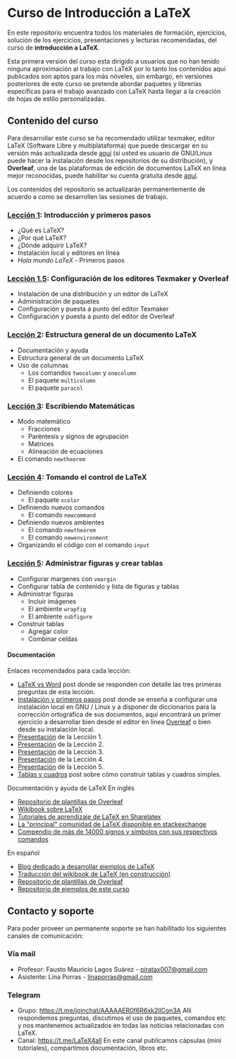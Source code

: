 # Curso de Introducción a LaTeX

En este repositorio encuentra todos los materiales de formación, ejercicios, solución de los ejercicios, presentaciones y lecturas recomendadas, del curso de **introducción a LaTeX**.

Esta primera versión del curso esta dirigido a usuarios que no han tenido ninguna aproximación al trabajo con LaTeX por lo tanto los contenidos aquí publicados son aptos para los más nóveles, sin embargo, en versiones posteriores de este curso se pretende abordar paquetes y librerías específicas para el trabajo avanzado con LaTeX hasta llegar a la creación de hojas de estilo personalizadas.

## Contenido del curso

Para desarrollar este curso se ha recomendado utilizar texmaker, editor LaTeX (Software Libre y multiplataforma) que puede descargar en su versión más actualizada desde [aquí][18] (si usted es usuario de GNU/Linux puede hacer la instalación desde los repositorios de su distribución), y **Overleaf**, una de las plataformas de edición de documentos LaTeX en línea mejor reconocidas, puede habilitar su cuenta gratuita desde [aquí][19].

Los contenidos del repositorio se actualizarán permanentemente de acuerdo a como se desarrollen las sesiones de trabajo.

### [Lección 1][4]: Introducción y primeros pasos
* ¿Qué es LaTeX?
* ¿Por qué LaTeX?
* ¿Dónde adquirir LaTeX?
* Instalación local y editores en línea 
* *Hola mundo LaTeX* - Primeros pasos

### [Lección 1.5][6]: Configuración de los editores Texmaker y Overleaf
* Instalación de una distribución y un editor de LaTeX
* Administración de paquetes
* Configuración y puesta a punto del editor Texmaker
* Configuración y puesta a punto del editor de Overleaf

### [Lección 2][7]: Estructura general de un documento LaTeX
* Documentación y ayuda
* Estructura general de un documento LaTeX
* Uso de columnas
	* Los comandos `twocolumn` y `onecolumn`
	* El paquete `multicolumn`
	* El paquete `paracol`

### [Lección 3][16]: Escribiendo Matemáticas
* Modo matemático
	* Fracciones
	* Paréntesis y signos de agrupación
	* Matrices
	* Alineación de ecuaciones
* El comando `newtheorem`

### [Lección 4][23]: Tomando el control de LaTeX
* Definiendo colores
	* El paquete `xcolor`
* Definiendo nuevos comandos
	* El comando `newcommand`
* Definiendo nuevos ambientes
	* El comando `newtheorem`
	* El comando `newenvironment`
* Organizando el código con el comando `input`

### [Lección 5][24]: Administrar figuras y crear tablas
* Configurar margenes con `vmargin`
* Configurar tabla de contenido y lista de figuras y tablas
* Administrar figuras
	* Incluir imágenes
	* El ambiente `wrapfig`
	* El ambiente `subfigure`
* Construir tablas
	* Agregar color
	* Combinar celdas

#### Documentación
Enlaces recomendados para cada lección:
* [LaTeX vs Word][1] post donde se responden con detalle las tres primeras preguntas de esta lección.
* [Instalación y primeros pasos][5] post donde se enseña a configurar una instalación local en GNU / Linux y a disponer de diccionarios para la corrección ortográfica de sus documentos, aquí encontrará un primer ejercicio a desarrollar bien desde el editor en línea [Overleaf][2] o bien desde su instalación local.
* [Presentación][3] de la Lección 1.
* [Presentación][15] de la Lección 2.
* [Presentación][17] de la Lección 3.
* [Presentación][22] de la Lección 4.
* [Presentación][25] de la Lección 5.
* [Tablas y cuadros][26] post sobre cómo construir tablas y cuadros simples.

Documentación y ayuda de LaTeX
En inglés
* [Repositorio de plantillas de Overleaf][8]
* [Wikibook sobre LaTeX][9]
* [Tutoriales de aprendizaje de LaTeX en Sharelatex][10]
* [La "principal" comunidad de LaTeX disponible en stackexchange][11]
* [Compendio de más de 14000 signos y símbolos con sus respectivos comandos][20]

En español
* [Blog dedicado a desarrollar ejemplos de LaTeX][12]
* [Traducción del wikibook de LaTeX (en construcción)][13]
* [Repositorio de plantillas de Overleaf][14]
* [Repositorio de ejemplos de este curso][21]

## Contacto y soporte
Para poder proveer un permanente soporte se han habilitado los siguientes canales de comunicación:

### Vía mail
* Profesor: Fausto Mauricio Lagos Suárez - piratax007@gmail.com
* Asistente: Lina Porras - linaporras@gmail.com

### Telegram
* Grupo: https://t.me/joinchat/AAAAAER0f6R6xk2llCon3A
Alli respondemos preguntas, discutimos el uso de paquetes, comandos etc y nos mantenemos actualizados en todas las noticias relacionadas con LaTeX.
* Canal: https://t.me/LaTeX4all
En este canal publicamos cápsulas (mini tutoriales), compartimos documentación, libros etc.

[1]: ./2017-05-13-Latex_vs_Word.md
[2]: https://www.overleaf.com
[3]: ./presentaciones/leccion_1.pdf
[4]: https://www.youtube.com/watch?v=cwCQm61-LP0
[5]: ./2017-05-15-Instalacion_primeros_pasos.md
[6]: https://youtu.be/YzsTrIP-geQ
[7]: https://www.youtube.com/watch?v=aewl5XOvUZk
[8]: https://www.overleaf.com/latex/templates/
[9]: https://en.wikibooks.org/wiki/LaTeX
[10]: https://es.sharelatex.com/learn
[11]: https://tex.stackexchange.com/
[12]: http://minisconlatex.blogspot.com.co/
[13]: https://es.wikibooks.org/wiki/Manual_de_LaTeX
[14]: https://www.overleaf.com/gallery/tagged/spanish#.WSCyXLNAlQK
[15]: ./presentaciones/leccion_2.pdf
[16]: https://www.youtube.com/watch?v=56X70PLJBSs
[17]: ./presentaciones/leccion_3.pdf
[18]: http://www.xm1math.net/texmaker/download.html
[19]: https://www.overleaf.com/signup?ref=723765e6052f
[20]: https://archive.org/stream/symbols-a4#page/n0/mode/2up
[21]: ./ejemplos
[22]: ./presentaciones/leccion_4.pdf
[23]: https://youtu.be/vEkD0KlBlPY
[24]: https://youtu.be/c_E4c9PFj4o
[25]: ./presentaciones/leccion_5.pdf
[26]: ./2017-06-15-Tablas_cuadros.md


